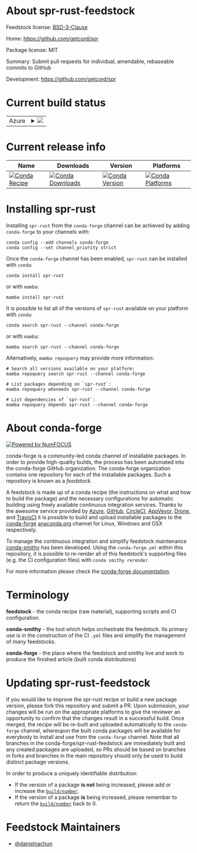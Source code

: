 About spr-rust-feedstock
========================

Feedstock license: [BSD-3-Clause](https://github.com/conda-forge/spr-rust-feedstock/blob/main/LICENSE.txt)

Home: https://github.com/getcord/spr

Package license: MIT

Summary: Submit pull requests for individual, amendable, rebaseable commits to GitHub

Development: https://github.com/getcord/spr

Current build status
====================


<table>
    
  <tr>
    <td>Azure</td>
    <td>
      <details>
        <summary>
          <a href="https://dev.azure.com/conda-forge/feedstock-builds/_build/latest?definitionId=24222&branchName=main">
            <img src="https://dev.azure.com/conda-forge/feedstock-builds/_apis/build/status/spr-rust-feedstock?branchName=main">
          </a>
        </summary>
        <table>
          <thead><tr><th>Variant</th><th>Status</th></tr></thead>
          <tbody><tr>
              <td>linux_64</td>
              <td>
                <a href="https://dev.azure.com/conda-forge/feedstock-builds/_build/latest?definitionId=24222&branchName=main">
                  <img src="https://dev.azure.com/conda-forge/feedstock-builds/_apis/build/status/spr-rust-feedstock?branchName=main&jobName=linux&configuration=linux%20linux_64_" alt="variant">
                </a>
              </td>
            </tr><tr>
              <td>linux_aarch64</td>
              <td>
                <a href="https://dev.azure.com/conda-forge/feedstock-builds/_build/latest?definitionId=24222&branchName=main">
                  <img src="https://dev.azure.com/conda-forge/feedstock-builds/_apis/build/status/spr-rust-feedstock?branchName=main&jobName=linux&configuration=linux%20linux_aarch64_" alt="variant">
                </a>
              </td>
            </tr><tr>
              <td>osx_64</td>
              <td>
                <a href="https://dev.azure.com/conda-forge/feedstock-builds/_build/latest?definitionId=24222&branchName=main">
                  <img src="https://dev.azure.com/conda-forge/feedstock-builds/_apis/build/status/spr-rust-feedstock?branchName=main&jobName=osx&configuration=osx%20osx_64_" alt="variant">
                </a>
              </td>
            </tr><tr>
              <td>osx_arm64</td>
              <td>
                <a href="https://dev.azure.com/conda-forge/feedstock-builds/_build/latest?definitionId=24222&branchName=main">
                  <img src="https://dev.azure.com/conda-forge/feedstock-builds/_apis/build/status/spr-rust-feedstock?branchName=main&jobName=osx&configuration=osx%20osx_arm64_" alt="variant">
                </a>
              </td>
            </tr><tr>
              <td>win_64</td>
              <td>
                <a href="https://dev.azure.com/conda-forge/feedstock-builds/_build/latest?definitionId=24222&branchName=main">
                  <img src="https://dev.azure.com/conda-forge/feedstock-builds/_apis/build/status/spr-rust-feedstock?branchName=main&jobName=win&configuration=win%20win_64_" alt="variant">
                </a>
              </td>
            </tr>
          </tbody>
        </table>
      </details>
    </td>
  </tr>
</table>

Current release info
====================

| Name | Downloads | Version | Platforms |
| --- | --- | --- | --- |
| [![Conda Recipe](https://img.shields.io/badge/recipe-spr--rust-green.svg)](https://anaconda.org/conda-forge/spr-rust) | [![Conda Downloads](https://img.shields.io/conda/dn/conda-forge/spr-rust.svg)](https://anaconda.org/conda-forge/spr-rust) | [![Conda Version](https://img.shields.io/conda/vn/conda-forge/spr-rust.svg)](https://anaconda.org/conda-forge/spr-rust) | [![Conda Platforms](https://img.shields.io/conda/pn/conda-forge/spr-rust.svg)](https://anaconda.org/conda-forge/spr-rust) |

Installing spr-rust
===================

Installing `spr-rust` from the `conda-forge` channel can be achieved by adding `conda-forge` to your channels with:

```
conda config --add channels conda-forge
conda config --set channel_priority strict
```

Once the `conda-forge` channel has been enabled, `spr-rust` can be installed with `conda`:

```
conda install spr-rust
```

or with `mamba`:

```
mamba install spr-rust
```

It is possible to list all of the versions of `spr-rust` available on your platform with `conda`:

```
conda search spr-rust --channel conda-forge
```

or with `mamba`:

```
mamba search spr-rust --channel conda-forge
```

Alternatively, `mamba repoquery` may provide more information:

```
# Search all versions available on your platform:
mamba repoquery search spr-rust --channel conda-forge

# List packages depending on `spr-rust`:
mamba repoquery whoneeds spr-rust --channel conda-forge

# List dependencies of `spr-rust`:
mamba repoquery depends spr-rust --channel conda-forge
```


About conda-forge
=================

[![Powered by
NumFOCUS](https://img.shields.io/badge/powered%20by-NumFOCUS-orange.svg?style=flat&colorA=E1523D&colorB=007D8A)](https://numfocus.org)

conda-forge is a community-led conda channel of installable packages.
In order to provide high-quality builds, the process has been automated into the
conda-forge GitHub organization. The conda-forge organization contains one repository
for each of the installable packages. Such a repository is known as a *feedstock*.

A feedstock is made up of a conda recipe (the instructions on what and how to build
the package) and the necessary configurations for automatic building using freely
available continuous integration services. Thanks to the awesome service provided by
[Azure](https://azure.microsoft.com/en-us/services/devops/), [GitHub](https://github.com/),
[CircleCI](https://circleci.com/), [AppVeyor](https://www.appveyor.com/),
[Drone](https://cloud.drone.io/welcome), and [TravisCI](https://travis-ci.com/)
it is possible to build and upload installable packages to the
[conda-forge](https://anaconda.org/conda-forge) [anaconda.org](https://anaconda.org/)
channel for Linux, Windows and OSX respectively.

To manage the continuous integration and simplify feedstock maintenance
[conda-smithy](https://github.com/conda-forge/conda-smithy) has been developed.
Using the ``conda-forge.yml`` within this repository, it is possible to re-render all of
this feedstock's supporting files (e.g. the CI configuration files) with ``conda smithy rerender``.

For more information please check the [conda-forge documentation](https://conda-forge.org/docs/).

Terminology
===========

**feedstock** - the conda recipe (raw material), supporting scripts and CI configuration.

**conda-smithy** - the tool which helps orchestrate the feedstock.
                   Its primary use is in the construction of the CI ``.yml`` files
                   and simplify the management of *many* feedstocks.

**conda-forge** - the place where the feedstock and smithy live and work to
                  produce the finished article (built conda distributions)


Updating spr-rust-feedstock
===========================

If you would like to improve the spr-rust recipe or build a new
package version, please fork this repository and submit a PR. Upon submission,
your changes will be run on the appropriate platforms to give the reviewer an
opportunity to confirm that the changes result in a successful build. Once
merged, the recipe will be re-built and uploaded automatically to the
`conda-forge` channel, whereupon the built conda packages will be available for
everybody to install and use from the `conda-forge` channel.
Note that all branches in the conda-forge/spr-rust-feedstock are
immediately built and any created packages are uploaded, so PRs should be based
on branches in forks and branches in the main repository should only be used to
build distinct package versions.

In order to produce a uniquely identifiable distribution:
 * If the version of a package **is not** being increased, please add or increase
   the [``build/number``](https://docs.conda.io/projects/conda-build/en/latest/resources/define-metadata.html#build-number-and-string).
 * If the version of a package **is** being increased, please remember to return
   the [``build/number``](https://docs.conda.io/projects/conda-build/en/latest/resources/define-metadata.html#build-number-and-string)
   back to 0.

Feedstock Maintainers
=====================

* [@danielnachun](https://github.com/danielnachun/)

